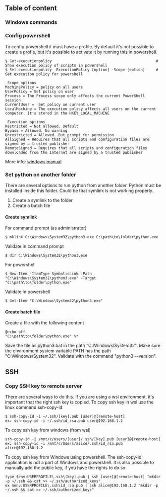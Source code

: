 
## Table of content


### Windows commands


### Config powershell
To config powershell it must have a profile. By default it's not possible to create a profie, but it's possible to activate it by running this in powershell. 
```
$ Get-executionpolicy                                               # Show execution policy of scripts in powershell
$ Set-executionpolicy -ExecutionPolicy [option] -Scope [option]     # Set execution policy for powershell

 Scope options
MachinePolicy = policy on all users
UserPolicy = Set policy on user
Process = The Process scope only affects the current PowerShell session
CurrentUser =  Set policy on current user
LocalMachine = The execution policy affects all users on the current computer. It's stored in the HKEY_LOCAL_MACHINE

 Execution options
Restricted = Not allowed. Default
Bypass = Allowed. No warning
Unrestricted = Allowed. But prompt for permission
AllSigned = Requires that all scripts and configuration files are signed by a trusted publisher
RemoteSigned = Requires that all scripts and configuration files downloaded from the Internet are signed by a trusted publisher
```
More info: [windows manual](https://learn.microsoft.com/en-us/powershell/module/microsoft.powershell.core/about/about_execution_policies?view=powershell-7.4) 

### Set python on another folder 
There are several options to run python from another folder. Python must be installed inside this folder. Could be that symlink is not working properly. 

1. Create a symlink to the folder
2. Create a batch file 

#### Create symlink
For command prompt (as administrator)
```
$ mklink C:\Windows\System32\python3.exe C:\path\to\folder\python.exe
```
Validate in command prompt
```
$ dir C:\Windows\System32\python3.exe
```
For powershell
```
$ New-Item -ItemType SymbolicLink -Path "C:\Windows\System32\python3.exe" -Target "C:\path\to\folder\python.exe"
```
Validate in powershell
```
$ Get-Item "C:\Windows\System32\python3.exe"
```

#### Create batch file 
Create a file with the following content
```
@echo off
"C:\path\to\folder\python.exe" %*
```
Save the file as python3.bat in the path "C:\Windows\System32". Make sure the environment system variable PATH has the path "C:\Windows\System32". Validate with the command "python3 --version".

## SSH

### Copy SSH key to remote server
There are several ways to do this. If you are using a wsl environment, it's important that the right ssh key is copied. 
To copy ssh key in wsl use the linux command ssh-copy-id
```
$ ssh-copy-id -i ~/.ssh/[key].pub [user]@[remote-host]
ex: ssh-copy-id -i ~/.ssh/id_rsa.pub user@192.168.1.2
```
To copy ssh key from windows (from wsl)
```shell
ssh-copy-id -i /mnt/c/Users/[user]/.ssh/[key].pub [user]@[remote-host]
ex: ssh-copy-id -i /mnt/c/Users/alice/.ssh/id_rsa.pub alice@192.168.1.2
```
To copy ssh key from Windows using powershell. The ssh-copy-id application is not a part of Windows and powershell. 
It is also possible to manually add the public key, if you have the rights to do so. 
```shell
type $env:USERPROFILE\.ssh\[key].pub | ssh [user]@[remote-host] "mkdir -p ~/.ssh && cat >> ~/.ssh/authorized_keys"
ex $env:USERPROFILE\.ssh\id_rsa.pub | ssh alice@192.168.1.2 "mkdir -p ~/.ssh && cat >> ~/.ssh/authorized_keys"
```
